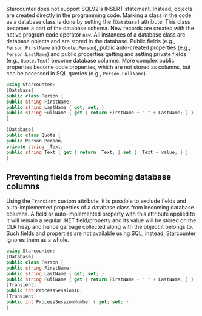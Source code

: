 Starcounter does not support SQL92's INSERT statement. Instead, objects are created directly in the programming code. Marking a class in the code as a database class is done by setting the <code>[Database]</code> attribute. This class becomes a part of the database schema.
New records are created with the native program code operator <code>new</code>. All instances of a database class are database objects and are stored in the database.
Public fields (e.g., `Person.FirstName` and `Quote.Person`), public auto-created properties (e.g., `Person.LastName`) and public properties getting and setting private fields (e.g., `Quote.Text`) become database columns. More complex public properties become code properties, which are not stored as columns, but can be accessed in SQL queries (e.g., `Person.FullName`).
```cs
using Starcounter;
[Database]
public class Person {
public string FirstName;
public string LastName { get; set; }
public string FullName { get { return FirstName + " " + LastName; } }
}

[Database]
public class Quote {
public Person Person;
private string _Text;
public string Text { get { return _Text; } set { _Text = value; } }
}

```
## Preventing fields from becoming database columns
Using the `Transient` custom attribute, it is possible to exclude fields and auto-implemented properties of a database class from becoming database columns. A field or auto-implemented property with this attribute applied to it will remain a regular .NET field/property and its value will be stored on the CLR heap and hence garbage collected along with the object it belongs to. Such fields and properties are not available using SQL; instead, Starcounter ignores them as a whole.
```cs
using Starcounter;
[Database]
public class Person {
public string FirstName;
public string LastName { get; set; }
public string FullName { get { return FirstName + " " + LastName; } }
[Transient]
public int ProcessSessionID;
[Transient]
public int ProcessSessionNumber { get; set; }
}

```

